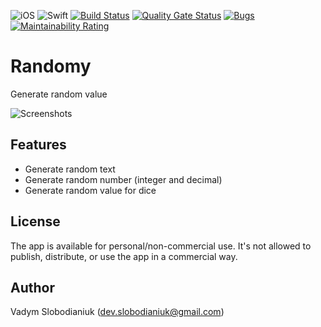 ![iOS](https://img.shields.io/badge/iOS-13%20-blue)
![Swift](https://img.shields.io/badge/Swift-5-orange?logo=Swift&logoColor=white)
[![Build Status](https://travis-ci.com/v-slobodianiuk/Randomy.svg?branch=master)](https://travis-ci.com/v-slobodianiuk/Randomy)
[![Quality Gate Status](https://sonarcloud.io/api/project_badges/measure?project=v-slobodianiuk_Randomy&metric=alert_status)](https://sonarcloud.io/dashboard?id=v-slobodianiuk_Randomy)
[![Bugs](https://sonarcloud.io/api/project_badges/measure?project=v-slobodianiuk_Randomy&metric=bugs)](https://sonarcloud.io/dashboard?id=v-slobodianiuk_Randomy)
[![Maintainability Rating](https://sonarcloud.io/api/project_badges/measure?project=v-slobodianiuk_Randomy&metric=sqale_rating)](https://sonarcloud.io/dashboard?id=v-slobodianiuk_Randomy)
# Randomy
Generate random value

![Screenshots](https://user-images.githubusercontent.com/59683261/77968805-e9e46b80-72f0-11ea-8456-36a92c4a160e.png)

## Features
* Generate random text
* Generate random number (integer and decimal)
* Generate random value for dice

## License
The app is available for personal/non-commercial use. It's not allowed to publish, distribute, or use the app in a commercial way.

## Author
Vadym Slobodianiuk (dev.slobodianiuk@gmail.com)
